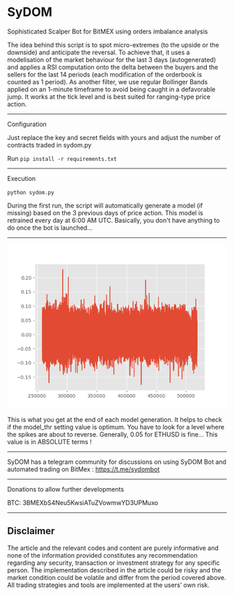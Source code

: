 # SyDOM
Sophisticated Scalper Bot for BitMEX using orders imbalance analysis

The idea behind this script is to spot micro-extremes (to the upside or the downside) and anticipate the reversal. To achieve that, it uses a modelisation of the market behaviour for the last 3 days (autogenerated) and applies a RSI computation onto the delta between the buyers and the sellers for the last 14 periods (each modification of the orderbook is counted as 1 period). As another filter, we use regular Bollinger Bands applied on an 1-minute timeframe to avoid being caught in a defavorable jump. It works at the tick level and is best suited for ranging-type price action.

------------------------------------

Configuration

Just replace the key and secret fields with yours and adjust the number of contracts traded in sydom.py

Run `pip install -r requirements.txt`

------------------------------------

Execution

`python sydom.py`

During the first run, the script will automatically generate a model (if missing) based on the 3 previous days of price action. This model is retrained every day at 6:00 AM UTC. Basically, you don't have anything to do once the bot is launched...

------------------------------------

<p align="center">
  <img width="640" src="predict_out.png">
</p>

This is what you get at the end of each model generation. It helps to check if the model_thr setting value is optimum. You have to look for a level where the spikes are about to reverse. Generally, 0.05 for ETHUSD is fine... This value is in ABSOLUTE terms !

------------------------------------

SyDOM has a telegram community for discussions on using SyDOM Bot and automated trading on BitMex : https://t.me/sydombot

------------------------------------

Donations to allow further developments

BTC: 3BMEXbS4Neu5KwsiATuZVowmwYD3UPMuxo

------------------------------------

## Disclaimer
The article and the relevant codes and content are purely informative and none of the information provided constitutes any recommendation regarding any security, transaction or investment strategy for any specific person. The implementation described in the article could be risky and the market condition could be volatile and differ from the period covered above. All trading strategies and tools are implemented at the users’ own risk.
